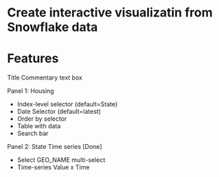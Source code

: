 # Create interactive visualizatin from Snowflake data


# Features 

Title
Commentary text box

Panel 1: Housing
* Index-level selector (default=State)
* Date Selector (default=latest)
* Order by selector
* Table with data 
* Search bar

Panel 2: State Time series [Done]
* Select GEO_NAME multi-select
* Time-series Value x Time

